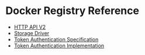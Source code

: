 <!--[metadata]>
+++
title = "Reference"
description = "Explains registry JSON objects"
keywords = ["registry, service, images, repository,  json"]
[menu.main]
identifier="smn_registry_ref"
parent="smn_registry"
weight=7
+++
<![end-metadata]-->

# Docker Registry Reference

* [HTTP API V2](api.md)
* [Storage Driver](../storagedrivers.md)
* [Token Authentication Specification](auth/token.md)
* [Token Authentication Implementation](auth/jwt.md)
